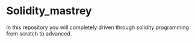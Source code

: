 # Solidity_mastrey
In this repository you will completely driven through solidity programming from scratch to advanced.
